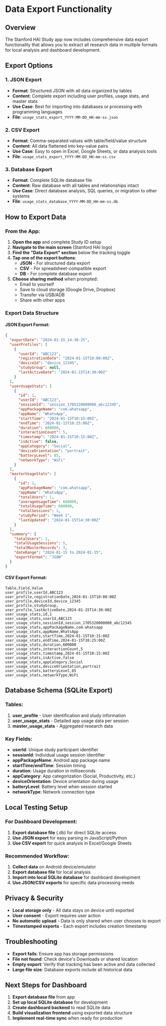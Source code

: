 # Data Export Functionality

## Overview
The Stanford HAI Study app now includes comprehensive data export functionality that allows you to extract all research data in multiple formats for local analysis and dashboard development.

## Export Options

### 1. JSON Export
- **Format**: Structured JSON with all data organized by tables
- **Content**: Complete export including user profiles, usage stats, and master stats
- **Use Case**: Best for importing into databases or processing with programming languages
- **File**: `usage_stats_export_YYYY-MM-DD_HH-mm-ss.json`

### 2. CSV Export
- **Format**: Comma-separated values with table/field/value structure
- **Content**: All data flattened into key-value pairs
- **Use Case**: Easy to open in Excel, Google Sheets, or data analysis tools
- **File**: `usage_stats_export_YYYY-MM-DD_HH-mm-ss.csv`

### 3. Database Export
- **Format**: Complete SQLite database file
- **Content**: Raw database with all tables and relationships intact
- **Use Case**: Direct database analysis, SQL queries, or migration to other systems
- **File**: `usage_stats_database_YYYY-MM-DD_HH-mm-ss.db`

## How to Export Data

### From the App:
1. **Open the app** and complete Study ID setup
2. **Navigate to the main screen** (Stanford HAI logo)
3. **Find the "Data Export" section** below the tracking toggle
4. **Tap one of the export buttons**:
   - **JSON** - For structured data export
   - **CSV** - For spreadsheet-compatible export
   - **DB** - For complete database export
5. **Choose sharing method** when prompted:
   - Email to yourself
   - Save to cloud storage (Google Drive, Dropbox)
   - Transfer via USB/ADB
   - Share with other apps

### Export Data Structure

#### JSON Export Format:
```json
{
  "exportDate": "2024-01-15_14-30-25",
  "userProfiles": [
    {
      "userId": "ABC123",
      "registrationDate": "2024-01-15T10:00:00Z",
      "deviceId": "device_12345",
      "studyGroup": null,
      "lastActiveDate": "2024-01-15T14:30:00Z"
    }
  ],
  "userUsageStats": [
    {
      "id": 1,
      "userId": "ABC123",
      "sessionId": "session_1705320000000_abc12345",
      "appPackageName": "com.whatsapp",
      "appName": "WhatsApp",
      "startTime": "2024-01-15T10:15:00Z",
      "endTime": "2024-01-15T10:25:00Z",
      "duration": 600000,
      "interactionCount": 5,
      "timestamp": "2024-01-15T10:15:00Z",
      "isActive": false,
      "appCategory": "Social",
      "deviceOrientation": "portrait",
      "batteryLevel": 85,
      "networkType": "WiFi"
    }
  ],
  "masterUsageStats": [
    {
      "id": 1,
      "appPackageName": "com.whatsapp",
      "appName": "WhatsApp",
      "totalUsers": 1,
      "averageUsageTime": 600000,
      "totalUsageTime": 600000,
      "totalSessions": 1,
      "studyPeriod": "Week 1",
      "lastUpdated": "2024-01-15T14:30:00Z"
    }
  ],
  "summary": {
    "totalUsers": 1,
    "totalUsageSessions": 5,
    "totalMasterRecords": 3,
    "dateRange": "2024-01-15 to 2024-01-15",
    "exportFormat": "JSON"
  }
}
```

#### CSV Export Format:
```csv
Table,Field,Value
user_profile,userId,ABC123
user_profile,registrationDate,2024-01-15T10:00:00Z
user_profile,deviceId,device_12345
user_profile,studyGroup,
user_profile,lastActiveDate,2024-01-15T14:30:00Z
user_usage_stats,id,1
user_usage_stats,userId,ABC123
user_usage_stats,sessionId,session_1705320000000_abc12345
user_usage_stats,appPackageName,com.whatsapp
user_usage_stats,appName,WhatsApp
user_usage_stats,startTime,2024-01-15T10:15:00Z
user_usage_stats,endTime,2024-01-15T10:25:00Z
user_usage_stats,duration,600000
user_usage_stats,interactionCount,5
user_usage_stats,timestamp,2024-01-15T10:15:00Z
user_usage_stats,isActive,false
user_usage_stats,appCategory,Social
user_usage_stats,deviceOrientation,portrait
user_usage_stats,batteryLevel,85
user_usage_stats,networkType,WiFi
```

## Database Schema (SQLite Export)

### Tables:
1. **user_profile** - User identification and study information
2. **user_usage_stats** - Detailed app usage data per session
3. **master_usage_stats** - Aggregated research data

### Key Fields:
- **userId**: Unique study participant identifier
- **sessionId**: Individual usage session identifier
- **appPackageName**: Android app package name
- **startTime/endTime**: Session timing
- **duration**: Usage duration in milliseconds
- **appCategory**: App categorization (Social, Productivity, etc.)
- **deviceOrientation**: Device orientation during usage
- **batteryLevel**: Battery level when session started
- **networkType**: Network connection type

## Local Testing Setup

### For Dashboard Development:
1. **Export database file** (.db) for direct SQLite access
2. **Use JSON export** for easy parsing in JavaScript/Python
3. **Use CSV export** for quick analysis in Excel/Google Sheets

### Recommended Workflow:
1. **Collect data** on Android device/emulator
2. **Export database file** for local analysis
3. **Import into local SQLite database** for dashboard development
4. **Use JSON/CSV exports** for specific data processing needs

## Privacy & Security
- **Local storage only** - All data stays on device until exported
- **User consent** - Export requires user action
- **No automatic upload** - Data is only shared when user chooses to export
- **Timestamped exports** - Each export includes creation timestamp

## Troubleshooting
- **Export fails**: Ensure app has storage permissions
- **File not found**: Check device's Downloads or shared location
- **Empty export**: Verify that tracking has been active and data collected
- **Large file size**: Database exports include all historical data

## Next Steps for Dashboard
1. **Export database file** from app
2. **Set up local SQLite database** for development
3. **Create dashboard backend** to read SQLite data
4. **Build visualization frontend** using exported data structure
5. **Implement real-time sync** when ready for production
